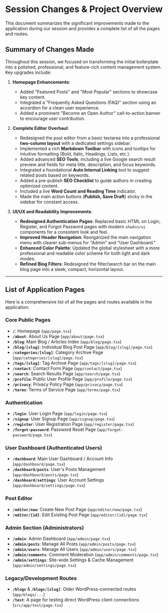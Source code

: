 # Session Changes & Project Overview

This document summarizes the significant improvements made to the application during our session and provides a complete list of all the pages and routes.

## Summary of Changes Made

Throughout this session, we focused on transforming the initial boilerplate into a polished, professional, and feature-rich content management system. Key upgrades include:

1.  **Homepage Enhancements**:
    *   Added "Featured Posts" and "Most Popular" sections to showcase key content.
    *   Integrated a "Frequently Asked Questions (FAQ)" section using an accordion for a clean user experience.
    *   Added a prominent "Become an Open Author" call-to-action banner to encourage user contribution.

2.  **Complete Editor Overhaul**:
    *   Redesigned the post editor from a basic textarea into a professional **two-column layout** with a dedicated settings sidebar.
    *   Implemented a rich **Markdown Toolbar** with icons and tooltips for intuitive formatting (Bold, Italic, Headings, Lists, etc.).
    *   Added advanced **SEO Tools**, including a live Google search result preview and fields for meta title, description, and focus keywords.
    *   Integrated a foundational **Auto Internal Linking** tool to suggest related posts based on keywords.
    *   Added a pre-publish **SEO Checklist** to guide authors in creating optimized content.
    *   Included a live **Word Count and Reading Time** indicator.
    *   Made the main action buttons (**Publish, Save Draft**) sticky in the sidebar for constant access.

3.  **UI/UX and Readability Improvements**:
    *   **Redesigned Authentication Pages**: Replaced basic HTML on Login, Register, and Forgot Password pages with modern `shadcn/ui` components for a consistent look and feel.
    *   **Improved Header Navigation**: Reorganized the main navigation menu with clearer sub-menus for "Admin" and "User Dashboard."
    *   **Enhanced Color Palette**: Updated the global stylesheet with a more professional and readable color scheme for both light and dark modes.
    *   **Refined Blog Filters**: Redesigned the filter/search bar on the main blog page into a sleek, compact, horizontal layout.

---

## List of Application Pages

Here is a comprehensive list of all the pages and routes available in the application:

### Core Public Pages
- **`/`**: Homepage (`app/page.tsx`)
- **`/about`**: About Us Page (`app/about/page.tsx`)
- **`/blog`**: Main Blog / Articles Index (`app/blog/page.tsx`)
- **`/blog/[slug]`**: Individual Blog Post Page (`app/blog/[slug]/page.tsx`)
- **`/categories/[slug]`**: Category Archive Page (`app/categories/[slug]/page.tsx`)
- **`/tags/[slug]`**: Tag Archive Page (`app/tags/[slug]/page.tsx`)
- **`/contact`**: Contact Form Page (`app/contact/page.tsx`)
- **`/search`**: Search Results Page (`app/search/page.tsx`)
- **`/profile`**: Public User Profile Page (`app/profile/page.tsx`)
- **`/privacy`**: Privacy Policy Page (`app/privacy/page.tsx`)
- **`/terms`**: Terms of Service Page (`app/terms/page.tsx`)

### Authentication
- **`/login`**: User Login Page (`app/login/page.tsx`)
- **`/signup`**: User Signup Page (`app/signup/page.tsx`)
- **`/register`**: User Registration Page (`app/register/page.tsx`)
- **`/forgot-password`**: Password Reset Page (`app/forgot-password/page.tsx`)

### User Dashboard (Authenticated Users)
- **`/dashboard`**: Main User Dashboard / Account Info (`app/dashboard/page.tsx`)
- **`/dashboard/posts`**: User's Posts Management (`app/dashboard/posts/page.tsx`)
- **`/dashboard/settings`**: User Account Settings (`app/dashboard/settings/page.tsx`)

### Post Editor
- **`/editor/new`**: Create New Post Page (`app/editor/new/page.tsx`)
- **`/editor/[id]`**: Edit Existing Post Page (`app/editor/[id]/page.tsx`)

### Admin Section (Administrators)
- **`/admin`**: Admin Dashboard (`app/admin/page.tsx`)
- **`/admin/posts`**: Manage All Posts (`app/admin/posts/page.tsx`)
- **`/admin/users`**: Manage All Users (`app/admin/users/page.tsx`)
- **`/admin/comments`**: Comment Moderation (`app/admin/comments/page.tsx`)
- **`/admin/settings`**: Site-wide Settings & Cache Management (`app/admin/settings/page.tsx`)

### Legacy/Development Routes
- **`/blogs`** & **`/blogs/[slug]`**: Older WordPress-connected routes (`app/blogs/...`)
- **`/test`**: A page for testing direct WordPress client connections (`src/app/test/page.tsx`)
